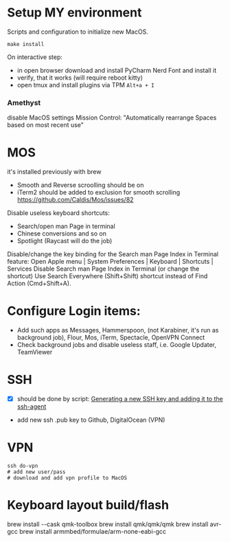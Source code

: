 # Setup MY environment

Scripts and configuration to initialize new MacOS.

```shell
make install
```

On interactive step:

- in open browser download and install PyCharm Nerd Font and install it
- verify, that it works (will require reboot kitty)
- open tmux and install plugins via TPM `Alt+a + I`

### Amethyst

disable MacOS settings Mission Control: "Automatically rearrange Spaces based on most recent use"

# MOS

it's installed previously with brew

- Smooth and Reverse scroolling should be on
- iTerm2 should be added to exclusion for smooth scrolling https://github.com/Caldis/Mos/issues/82

Disable useless keyboard shortcuts:

- Search/open man Page in terminal
- Chinese conversions and so on
- Spotlight (Raycast will do the job)

Disable/change the key binding for the Search man Page Index in Terminal feature:
Open Apple menu | System Preferences | Keyboard | Shortcuts | Services
Disable Search man Page Index in Terminal (or change the shortcut)
Use Search Everywhere (Shift+Shift) shortcut instead of Find Action (Cmd+Shift+A).

# Configure Login items:

- Add such apps as Messages, Hammerspoon, (not Karabiner, it's run as background job), Flour, Mos, iTerm, Spectacle, OpenVPN Connect
- Check background jobs and disable useless staff, i.e. Google Updater, TeamViewer

# SSH

- [x] should be done by script: [Generating a new SSH key and adding it to the ssh-agent](https://docs.github.com/en/authentication/connecting-to-github-with-ssh/generating-a-new-ssh-key-and-adding-it-to-the-ssh-agent)

- add new ssh .pub key to Github, DigitalOcean (VPN)

# VPN

```shell
ssh do-vpn
# add new user/pass
# download and add vpn profile to MacOS
```

# Keyboard layout build/flash

brew install --cask qmk-toolbox
brew install qmk/qmk/qmk
brew install avr-gcc
brew install armmbed/formulae/arm-none-eabi-gcc
